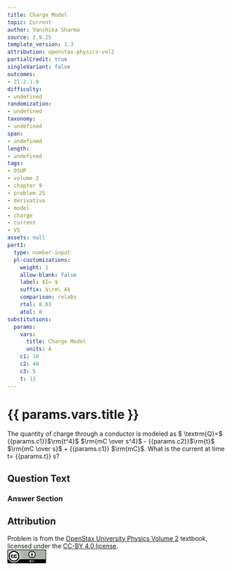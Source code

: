 ```yaml
---
title: Charge Model
topic: Current
author: Vanshika Sharma
source: 2.9.25
template_version: 1.3
attribution: openstax-physics-vol2
partialCredit: true
singleVariant: false
outcomes:
- 21.2.1.0
difficulty:
- undefined
randomization:
- undefined
taxonomy:
- undefined
span:
- undefined
length:
- undefined
tags:
- OSUP
- volume 2
- chapter 9
- problem 25
- derivative
- model
- charge
- current
- VS
assets: null
part1:
  type: number-input
  pl-customizations:
    weight: 1
    allow-blank: false
    label: $I= $
    suffix: $\rm\ A$
    comparison: relabs
    rtol: 0.03
    atol: 0
substitutions:
  params:
    vars:
      title: Charge Model
      units: A
    c1: 10
    c2: 48
    c3: 5
    t: 13
---
```

# {{ params.vars.title }}
The quantity of charge through a conductor is modeled as $ \textrm{Q}=$ {{params.c1}}$\rm{t^4}$ $\rm{mC \over s^4}$ - {{params.c2}}$\rm{t}$ $\rm{mC \over s}$ + {{params.c1}} $\rm{mC}$.
What is the current at time $\textrm{t} =$ {{params.t}} $\textrm{s}$?

## Question Text

### Answer Section

## Attribution

Problem is from the [OpenStax University Physics Volume 2](https://openstax.org/details/books/university-physics-volume-2) textbook, licensed under the [CC-BY 4.0 license](https://creativecommons.org/licenses/by/4.0/).<br>![Image representing the Creative Commons 4.0 BY license.](https://raw.githubusercontent.com/firasm/bits/master/by.png)